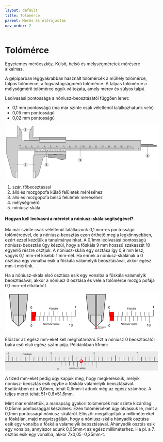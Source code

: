 ```yaml
---
layout: default
title: Tolómérce
parent: Mérés és előrajzolás
nav_order: 2
---
```

# Tolómérce

Egyetemes mérőeszköz. Külső, belső és mélységméretek mérésére alkalmas.

A gépiparban leggyakrabban használt tolómércék a műhely tolómérce, talpas tolómérce, a fogvastagságmérő tolómérce. A talpas tolómérce a mélységmérő tolómérce egyik változata, amely merev és súlyos talpú.

Leolvasási pontossága a nóniusz-beosztásától függően lehet:

 - 0,1 mm pontosságú (ma már szinte csak véletlenül találkozhatunk vele)
 - 0,05 mm pontosságú
 - 0,02 mm pontosságú
 
 ![A tolómérce részei](/img/tolomerce_reszei.svg)
 
 1. szár, főbeosztással
 2. álló és mozgópofa külső felületek méréséhez
 3. álló és mozgópofa belső felületek méréséhez
 4. mélységmérő
 5. nóniusz-skála
 
#### Hogyan kell leolvasni a méretet a nóniusz-skála segítségével?

Ma már szinte csak véletlenül találkozunk 0,1 mm-es pontosságú tolómércével, de a nóniusz-beosztás ezen érthető meg a legkönnyebben, ezért ezzel kezdjük a tanulmányainkat. A 0,1mm leolvasási pontosságú nóniusz-beosztás úgy készül, hogy a főskála 9 mm hosszú szakaszát 10 egyenlő részre osztjuk. A nóniusz-skála egy osztása így 0,9 mm lesz, vagyis 0,1 mm-rel kisebb 1 mm-nél. Ha ennek a nóniusz-skálának a 0 osztása egy vonalba esik a főskála valamelyik beosztásával, akkor egész mm-t mérünk.

Ha a nóniusz-skála első osztása esik egy vonalba a főskála valamelyik beosztásával, akkor a nóniusz 0 osztása és vele a tolómérce mozgó pofája 0,1 mm-rel eltolódott.

![](img/noniusz_beosztas.png)

Először az egész mm-eket kell meghatározni. Ezt a nóniusz 0 beosztásától balra eső első egész szám adja. Példánkban 51mm:

![](img/noniusz_beosztas1.png)

A tized mm-eket pedig úgy kapjuk meg, hogy megkeressük, melyik nóniusz-beosztás esik egybe a főskála valamelyik beosztásával. Esetünkben ez a 0,6mm, tehát 0,6mm-t adunk még az egész számhoz. A teljes méret tehát 51+0,6=51,6mm.

Mint már említettük, a manapság gyakori tolómércék már szinte kizárólag 0,05mm pontossággal készülnek. Ezen tolómércéket úgy olvassuk le, mint a 0,1mm pontosságú nóniusz-skáláról. Először megállapítjuk a millimétereket a főskálán, majd megvizsgáljuk, hogy a nóniusz-skála hányadik osztása esik egy vonalba a főskála valamelyik beosztásával. Ahányadik osztás esik egy vonalba, annyiszor adunk 0,05mm-t az egész milliméterhez. Ha pl. a 7. osztás esik egy vonalba, akkor 7x0,05=0,35mm-t.
